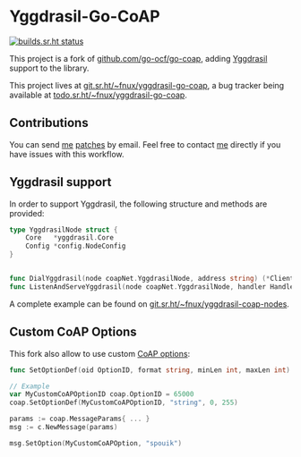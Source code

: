 # Yggdrasil-Go-CoAP

[![builds.sr.ht status](https://builds.sr.ht/~fnux/yggdrasil-go-coap.svg)](https://builds.sr.ht/~fnux/yggdrasil-go-coap?)

This project is a fork of
[github.com/go-ocf/go-coap](https://github.com/go-ocf/go-coap), adding
[Yggdrasil](https://yggdrasil-network.github.io/) support to the library.

This project lives at
[git.sr.ht/~fnux/yggdrasil-go-coap](https://git.sr.ht/~fnux/yggdrasil-go-coap),
a bug tracker being available at
[todo.sr.ht/~fnux/yggdrasil-go-coap](https://todo.sr.ht/~fnux/yggdrasil-go-coap).

## Contributions

You can send [me](https://fnux.ch/) [patches](https://git-send-email.io/) by
email. Feel free to contact [me](https://fnux.ch/) directly if you have issues
with this workflow.

## Yggdrasil support

In order to support Yggdrasil, the following structure and methods are
provided:

```go
type YggdrasilNode struct {
	Core   *yggdrasil.Core
	Config *config.NodeConfig
}


func DialYggdrasil(node coapNet.YggdrasilNode, address string) (*ClientConn, error)
func ListenAndServeYggdrasil(node coapNet.YggdrasilNode, handler Handler) error
```

A complete example can be found on
[git.sr.ht/~fnux/yggdrasil-coap-nodes](https://git.sr.ht/~fnux/yggdrasil-coap-nodes).

## Custom CoAP Options

This fork also allow to use custom [CoAP
options](https://tools.ietf.org/html/rfc7252#section-3.1):

```go
func SetOptionDef(oid OptionID, format string, minLen int, maxLen int)

// Example
var MyCustomCoAPOptionID coap.OptionID = 65000
coap.SetOptionDef(MyCustomCoAPOptionID, "string", 0, 255)

params := coap.MessageParams{ ... }
msg := c.NewMessage(params)

msg.SetOption(MyCustomCoAPOption, "spouik")
```